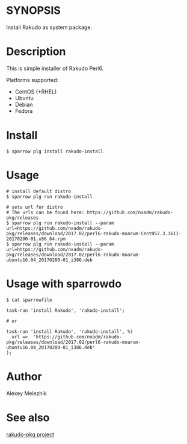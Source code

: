 # SYNOPSIS

Install Rakudo as system package.

# Description

This is simple installer of Rakudo Perl6.

Platforms supported:

* CentOS (+RHEL)
* Ubuntu
* Debian
* Fedora

# Install

    $ sparrow plg install rakudo-install

# Usage

    # install default distro
    $ sparrow plg run rakudo-install

    # sets url for distro
    # The urls can be found here: https://github.com/nxadm/rakudo-pkg/releases
    $ sparrow plg run rakudo-install --param url=https://github.com/nxadm/rakudo-pkg/releases/download/2017.02/perl6-rakudo-moarvm-CentOS7.3.1611-20170200-01.x86_64.rpm
    $ sparrow plg run rakudo-install --param url=https://github.com/nxadm/rakudo-pkg/releases/download/2017.02/perl6-rakudo-moarvm-ubuntu16.04_20170200-01_i386.deb

# Usage with sparrowdo

    $ cat sparrowfile

    task-run 'install Rakudo', 'rakudo-install';

    # or

    task-run 'install Rakudo', 'rakudo-install', %(
      url =>  'https://github.com/nxadm/rakudo-pkg/releases/download/2017.02/perl6-rakudo-moarvm-ubuntu16.04_20170200-01_i386.deb'
    );

# Author

Alexey Melezhik

# See also

[rakudo-pkg project](https://github.com/nxadm/rakudo-pkg/releases)




